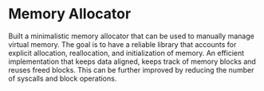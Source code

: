 # Memory Allocator

Built a minimalistic memory allocator that can be used to manually manage virtual memory.
The goal is to have a reliable library that accounts for explicit allocation, reallocation, and initialization of memory.
An efficient implementation that keeps data aligned, keeps track of memory blocks and reuses freed blocks.
This can be further improved by reducing the number of syscalls and block operations.
